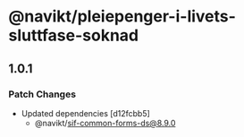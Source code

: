 # @navikt/pleiepenger-i-livets-sluttfase-soknad

## 1.0.1

### Patch Changes

-   Updated dependencies [d12fcbb5]
    -   @navikt/sif-common-forms-ds@8.9.0

